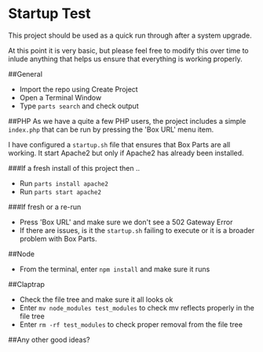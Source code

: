 # Startup Test
This project should be used as a quick run through after a system upgrade. 

At this point it is very basic, but please feel free to modify this over time to inlude anything that helps us ensure that everything is working properly.

##General

- Import the repo using Create Project
- Open a Terminal Window
- Type `parts search` and check output

##PHP
As we have a quite a few PHP users, the project includes a simple `index.php` that can be run by pressing the 'Box URL' menu item.

I have configured a `startup.sh` file that ensures that Box Parts are all working. It start Apache2 but only if Apache2 has already been installed.

###If a fresh install of this project then ..
- Run `parts install apache2` 
- Run `parts start apache2`

###If fresh or a re-run
- Press 'Box URL' and make sure we don't see a 502 Gateway Error
- If there are issues, is it the `startup.sh` failing to execute or it is a broader problem with Box Parts.

##Node

- From the terminal, enter `npm install` and make sure it runs

##Claptrap

- Check the file tree and make sure it all looks ok
- Enter `mv node_modules test_modules` to check mv reflects properly in the file tree
- Enter `rm -rf test_modules` to check proper removal from the file tree

##Any other good ideas?

